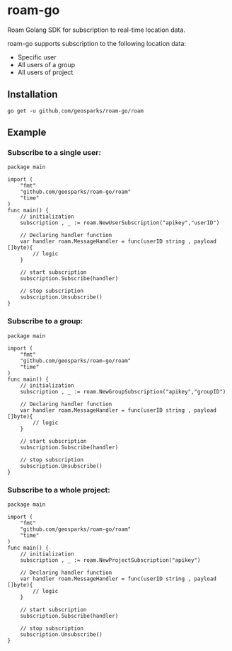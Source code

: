 # roam-go
Roam Golang SDK for subscription to real-time location data.

roam-go supports subscription to the following location data:
* Specific user
* All users of a group
* All users of project

## Installation
```
go get -u github.com/geosparks/roam-go/roam
```

## Example
### Subscribe to a single user:
```
package main

import (
	"fmt"
	"github.com/geosparks/roam-go/roam"
	"time"
)
func main() {
    // initialization
    subscription , _ := roam.NewUserSubscription("apikey","userID")

    // Declaring handler function
    var handler roam.MessageHandler = func(userID string , payload []byte){
        // logic
	}

    // start subscription
    subscription.Subscribe(handler)

    // stop subscription
    subscription.Unsubscribe()
}
```

### Subscribe to a group:
```
package main

import (
	"fmt"
	"github.com/geosparks/roam-go/roam"
	"time"
)
func main() {
    // initialization
    subscription , _ := roam.NewGroupSubscription("apikey","groupID")

    // Declaring handler function
    var handler roam.MessageHandler = func(userID string , payload []byte){
        // logic
	}

    // start subscription
    subscription.Subscribe(handler)

    // stop subscription
    subscription.Unsubscribe()
}
```

### Subscribe to a whole project:
```
package main

import (
	"fmt"
	"github.com/geosparks/roam-go/roam"
	"time"
)
func main() {
    // initialization
    subscription , _ := roam.NewProjectSubscription("apikey")

    // Declaring handler function
    var handler roam.MessageHandler = func(userID string , payload []byte){
        // logic
	}

    // start subscription
    subscription.Subscribe(handler)

    // stop subscription
    subscription.Unsubscribe()
}
```